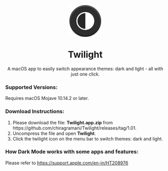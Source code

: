 <div>
  <p align="center">
     <img src="logo.png" width="100" height="100" align="center">
  </p>
  <h1 align="center">
    Twilight
  </h1>
  <p align="center">
     A macOS app to easily switch appearance themes: dark and light - all with just one click.
  </p>
</div>

### Supported Versions:
Requires macOS Mojave 10.14.2 or later.

### Download Instructions:
<ol>
    <li> Please download the file: <strong>Twilight.app.zip</strong> from https://github.com/chiragramani/Twilight/releases/tag/1.01.
      <li>Uncompress the file and open <strong>Twilight</strong>.</li>
    <li>Click the twilight icon on the menu bar to switch themes: dark and light.</li>
      
</ol>

### How Dark Mode works with some apps and features:
Please refer to https://support.apple.com/en-in/HT208976
